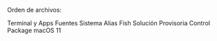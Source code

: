 Orden de archivos:

Terminal y Apps
Fuentes
Sistema
Alias Fish
Solución Provisoria Control Package macOS 11
